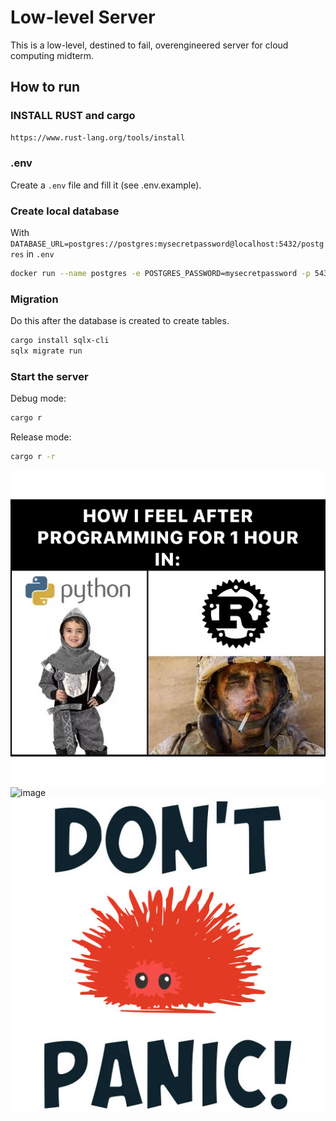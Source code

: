 # Low-level Server

This is a low-level, destined to fail, overengineered server for cloud computing midterm.

## How to run

### INSTALL RUST and cargo

```bash
https://www.rust-lang.org/tools/install
```

### .env

Create a `.env` file and fill it (see .env.example).

### Create local database

With `DATABASE_URL=postgres://postgres:mysecretpassword@localhost:5432/postgres` in `.env`

```bash
docker run --name postgres -e POSTGRES_PASSWORD=mysecretpassword -p 5432:5432 -d postgres
```

### Migration

Do this after the database is created to create tables.

```bash
cargo install sqlx-cli
sqlx migrate run
```

### Start the server

Debug mode:

```bash
cargo r
```

Release mode:

```bash
cargo r -r
```

![image](https://raw.githubusercontent.com/rochacbruno/rust_memes/master/img/python_for_kids.jpg)
![image](https://programmerhumor.io/wp-content/uploads/2022/01/programmerhumor-io-programming-memes-588f11d944783ab.png)
![image](https://raw.githubusercontent.com/rochacbruno/rust_memes/master/img/dontpanic.jpg)

